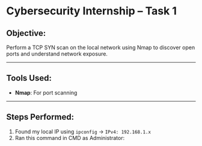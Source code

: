 # Cybersecurity Internship – Task 1 

##  Objective:
Perform a TCP SYN scan on the local network using Nmap to discover open ports and understand network exposure.

---

##  Tools Used:
- **Nmap**: For port scanning

---

##  Steps Performed:
1. Found my local IP using `ipconfig` → `IPv4: 192.168.1.x`
2. Ran this command in CMD as Administrator:
